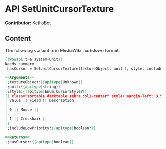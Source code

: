 # API SetUnitCursorTexture

**Contributor:** KethoBot

## Content

The following content is in MediaWiki markdown format:

```mediawiki
{{wowapi|t=a|system=Unit}}
Needs summary.
 hasCursor = SetUnitCursorTexture(textureObject, unit [, style, includeLowPriority])

==Arguments==
:;textureObject:{{apitype|Unknown}}
:;unit:{{apitype|string}}
:;style:{{apitype|Enum.CursorStyle?}}
{| class="sortable darktable zebra col1-center" style="margin-left: 3.9em"
! Value !! Field !! Description
|-
| 0 || Mouse || 
|-
| 1 || Crosshair || 
|}
:;includeLowPriority:{{apitype|boolean?}}

==Returns==
:;hasCursor:{{apitype|boolean}}
```